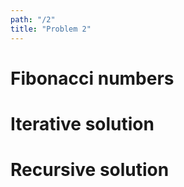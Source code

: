 ```yaml
---
path: "/2"
title: "Problem 2"
---
```


# Fibonacci numbers

# Iterative solution

# Recursive solution
